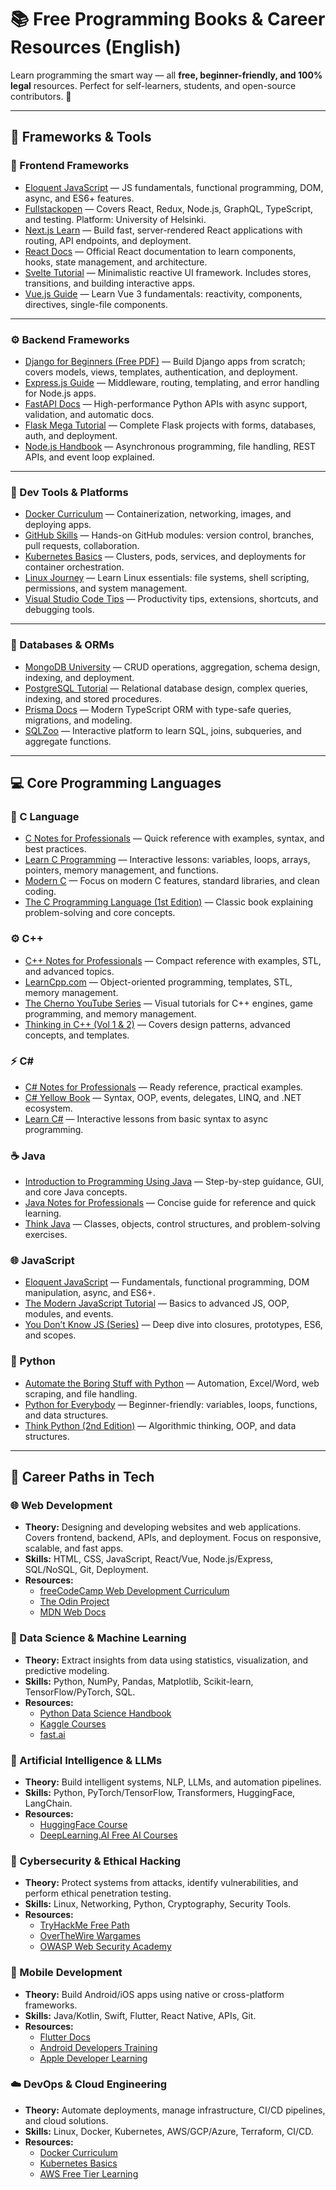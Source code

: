 # 📚 Free Programming Books & Career Resources (English)

Learn programming the smart way — all **free, beginner-friendly, and 100% legal** resources. Perfect for self-learners, students, and open-source contributors. 🚀

---

## 🧩 Frameworks & Tools

### 🧠 Frontend Frameworks

* [Eloquent JavaScript](https://eloquentjavascript.net/) — JS fundamentals, functional programming, DOM, async, and ES6+ features.
* [Fullstackopen](https://fullstackopen.com/en/) — Covers React, Redux, Node.js, GraphQL, TypeScript, and testing. Platform: University of Helsinki.
* [Next.js Learn](https://nextjs.org/learn) — Build fast, server-rendered React applications with routing, API endpoints, and deployment.
* [React Docs](https://react.dev/learn) — Official React documentation to learn components, hooks, state management, and architecture.
* [Svelte Tutorial](https://learn.svelte.dev/) — Minimalistic reactive UI framework. Includes stores, transitions, and building interactive apps.
* [Vue.js Guide](https://vuejs.org/guide/introduction.html) — Learn Vue 3 fundamentals: reactivity, components, directives, single-file components.


---


### ⚙️ Backend Frameworks

* [Django for Beginners (Free PDF)](https://djangoforbeginners.com/) — Build Django apps from scratch; covers models, views, templates, authentication, and deployment.
* [Express.js Guide](https://expressjs.com/en/starter/installing.html) — Middleware, routing, templating, and error handling for Node.js apps.
* [FastAPI Docs](https://fastapi.tiangolo.com/) — High-performance Python APIs with async support, validation, and automatic docs.
* [Flask Mega Tutorial](https://blog.miguelgrinberg.com/post/the-flask-mega-tutorial-part-i-hello-world) — Complete Flask projects with forms, databases, auth, and deployment.
* [Node.js Handbook](https://www.freecodecamp.org/news/the-nodejs-handbook/) — Asynchronous programming, file handling, REST APIs, and event loop explained.


---


### 🧰 Dev Tools & Platforms

* [Docker Curriculum](https://docker-curriculum.com/) — Containerization, networking, images, and deploying apps.
* [GitHub Skills](https://skills.github.com/) — Hands-on GitHub modules: version control, branches, pull requests, collaboration.
* [Kubernetes Basics](https://kubernetes.io/docs/tutorials/kubernetes-basics/) — Clusters, pods, services, and deployments for container orchestration.
* [Linux Journey](https://linuxjourney.com/) — Learn Linux essentials: file systems, shell scripting, permissions, and system management.
* [Visual Studio Code Tips](https://vscode.github.com/) — Productivity tips, extensions, shortcuts, and debugging tools.


---


### 💾 Databases & ORMs

* [MongoDB University](https://learn.mongodb.com/) — CRUD operations, aggregation, schema design, indexing, and deployment.
* [PostgreSQL Tutorial](https://www.postgresqltutorial.com/) — Relational database design, complex queries, indexing, and stored procedures.
* [Prisma Docs](https://www.prisma.io/docs) — Modern TypeScript ORM with type-safe queries, migrations, and modeling.
* [SQLZoo](https://sqlzoo.net/) — Interactive platform to learn SQL, joins, subqueries, and aggregate functions.


---


## 💻 Core Programming Languages

### 🧮 C Language

* [C Notes for Professionals](https://goalkicker.com/CBook/) — Quick reference with examples, syntax, and best practices.
* [Learn C Programming](https://www.learn-c.org/) — Interactive lessons: variables, loops, arrays, pointers, memory management, and functions.
* [Modern C](https://modernc.gforge.inria.fr/) — Focus on modern C features, standard libraries, and clean coding.
* [The C Programming Language (1st Edition)](https://archive.org/details/TheCProgrammingLanguageFirstEdition) — Classic book explaining problem-solving and core concepts.

### ⚙️ C++

* [C++ Notes for Professionals](https://goalkicker.com/CPlusPlusBook/) — Compact reference with examples, STL, and advanced topics.
* [LearnCpp.com](https://www.learncpp.com/) — Object-oriented programming, templates, STL, memory management.
* [The Cherno YouTube Series](https://www.youtube.com/@TheCherno) — Visual tutorials for C++ engines, game programming, and memory management.
* [Thinking in C++ (Vol 1 & 2)](https://archive.org/details/ThinkingInCPlusPlus2ndEdition) — Covers design patterns, advanced concepts, and templates.

### ⚡ C#

* [C# Notes for Professionals](https://goalkicker.com/CSharpBook/) — Ready reference, practical examples.
* [C# Yellow Book](https://www.csharpcourse.com/) — Syntax, OOP, events, delegates, LINQ, and .NET ecosystem.
* [Learn C#](https://dotnet.microsoft.com/en-us/learn/csharp) — Interactive lessons from basic syntax to async programming.

### ☕ Java

* [Introduction to Programming Using Java](https://math.hws.edu/javanotes/) — Step-by-step guidance, GUI, and core Java concepts.
* [Java Notes for Professionals](https://goalkicker.com/JavaBook/) — Concise guide for reference and quick learning.
* [Think Java](https://greenteapress.com/wp/think-java/) — Classes, objects, control structures, and problem-solving exercises.

### 🌐 JavaScript

* [Eloquent JavaScript](https://eloquentjavascript.net/) — Fundamentals, functional programming, DOM manipulation, async, and ES6+.
* [The Modern JavaScript Tutorial](https://javascript.info/) — Basics to advanced JS, OOP, modules, and events.
* [You Don’t Know JS (Series)](https://github.com/getify/You-Dont-Know-JS) — Deep dive into closures, prototypes, ES6, and scopes.

### 🐍 Python

* [Automate the Boring Stuff with Python](https://automatetheboringstuff.com/) — Automation, Excel/Word, web scraping, and file handling.
* [Python for Everybody](https://www.py4e.com/book) — Beginner-friendly: variables, loops, functions, and data structures.
* [Think Python (2nd Edition)](https://greenteapress.com/wp/think-python-2e/) — Algorithmic thinking, OOP, and data structures.


---


## 💼 Career Paths in Tech

### 🌐 Web Development

* **Theory:** Designing and developing websites and web applications. Covers frontend, backend, APIs, and deployment. Focus on responsive, scalable, and fast apps.
* **Skills:** HTML, CSS, JavaScript, React/Vue, Node.js/Express, SQL/NoSQL, Git, Deployment.
* **Resources:**
    * [freeCodeCamp Web Development Curriculum](https://www.freecodecamp.org/learn/)
    * [The Odin Project](https://www.theodinproject.com/)
    * [MDN Web Docs](https://developer.mozilla.org/en-US/)

### 🐍 Data Science & Machine Learning

* **Theory:** Extract insights from data using statistics, visualization, and predictive modeling.
* **Skills:** Python, NumPy, Pandas, Matplotlib, Scikit-learn, TensorFlow/PyTorch, SQL.
* **Resources:**
    * [Python Data Science Handbook](https://jakevdp.github.io/PythonDataScienceHandbook/)
    * [Kaggle Courses](https://www.kaggle.com/learn/overview)
    * [fast.ai](https://www.fast.ai/)

### 🤖 Artificial Intelligence & LLMs

* **Theory:** Build intelligent systems, NLP, LLMs, and automation pipelines.
* **Skills:** Python, PyTorch/TensorFlow, Transformers, HuggingFace, LangChain.
* **Resources:**
    * [HuggingFace Course](https://huggingface.co/course/chapter1)
    * [DeepLearning.AI Free AI Courses](https://www.deeplearning.ai/)

### 🔐 Cybersecurity & Ethical Hacking

* **Theory:** Protect systems from attacks, identify vulnerabilities, and perform ethical penetration testing.
* **Skills:** Linux, Networking, Python, Cryptography, Security Tools.
* **Resources:**
    * [TryHackMe Free Path](https://tryhackme.com/path/outline)
    * [OverTheWire Wargames](https://overthewire.org/wargames/)
    * [OWASP Web Security Academy](https://owasp.org/)

### 📱 Mobile Development

* **Theory:** Build Android/iOS apps using native or cross-platform frameworks.
* **Skills:** Java/Kotlin, Swift, Flutter, React Native, APIs, Git.
* **Resources:**
    * [Flutter Docs](https://flutter.dev/docs)
    * [Android Developers Training](https://developer.android.com/training)
    * [Apple Developer Learning](https://developer.apple.com/learn/)

### ☁️ DevOps & Cloud Engineering

* **Theory:** Automate deployments, manage infrastructure, CI/CD pipelines, and cloud solutions.
* **Skills:** Linux, Docker, Kubernetes, AWS/GCP/Azure, Terraform, CI/CD.
* **Resources:**
    * [Docker Curriculum](https://docker-curriculum.com/)
    * [Kubernetes Basics](https://kubernetes.io/docs/tutorials/kubernetes-basics/)
    * [AWS Free Tier Learning](https://aws.amazon.com/training/)